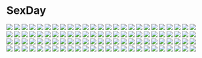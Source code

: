 # SexDay
![](https://konachan.com/image/34f5ffcfc9fe8ba11df927dafc89bc5f/Konachan.com%20-%2043402%20anthropomorphism%20observerz%20pixiv-tan%20tagme.jpg)
![](https://konachan.com/image/6a9a243997567b623794fb9e5ddf650b/Konachan.com%20-%2048888%20hirasawa_ui%20k-on%21.jpg)
![](https://konachan.com/jpeg/b2057762f6cf2ba4532358bb1729f067/Konachan.com%20-%2074957%20animal_ears%20catgirl%20kikuchi_ieyasu%20kiriya_nozomi%20mayoi_neko_overrun%21%20scan%20serizawa_fumino%20tsuzuki_otome%20tsuzuki_takumi%20umenomori_chise.jpg)
![](https://konachan.com/image/e13f93d571b71adfd08169c88cce2e93/Konachan.com%20-%20105910%20astarotte_ygvar%20judit_snorrevik%20loli%20lotte_no_omocha%21%20pointed_ears%20tagme%20touhara_asuha.jpg)
![](https://konachan.com/image/38df974234ca3367f3557e5399370ff5/Konachan.com%20-%2017234%20ayanami_rei%20kawarajima_koh%20neon_genesis_evangelion%20soryu_asuka_langley.jpg)
![](https://konachan.com/jpeg/acb65c11ce1a503ec627dce05d1ab92e/Konachan.com%20-%20307791%20anthropomorphism%20ass%20bed%20blonde_hair%20blue_eyes%20blush%20etsunami_kumita%20kantai_collection%20long_hair%20panties%20thighhighs%20topless%20underwear.jpg)
![](https://konachan.com/jpeg/596b7fc9abf87aa45890580b09c57f74/Konachan.com%20-%20153019%20angemon%20boots%20digimon%20garudamon%20gloves%20goggles%20gun%20hajime%20hat%20horns%20lillymon%20mask%20raremon%20red_eyes%20scarf%20shorts%20tailmon%20weapon%20wings%20wizarmon%20zudomon.jpg)
![](https://konachan.com/jpeg/be15ac74d45ccfc0e40686bced74a9b0/Konachan.com%20-%20194618%20bed%20kantoku%20kurumi_%28kantoku%29%20original%20panties%20pink_hair%20scan%20thighhighs%20twintails%20underwear.jpg)
![](https://konachan.com/image/9cab3040d02b5580a9b478759dd29bc6/Konachan.com%20-%2085298%20blonde_hair%20blue_eyes%20kneehighs%20kousaka_kirino%20long_hair%20nanaroba_hana%20panties%20school_uniform%20striped_panties%20underwear.jpg)
![](https://konachan.com/jpeg/3617f9ecbdc965ead304e7d1f363f4f1/Konachan.com%20-%20202767%20blonde_hair%20dress%20original%20saban%20thighhighs.jpg)
![](https://konachan.com/jpeg/358c542230002459cf72753f6caf4a46/Konachan.com%20-%20250937%20black_hair%20blue_eyes%20choker%20flowers%20long_hair%20original%20polychromatic%20rain%20school_uniform%20signed%20vermeillerose%20water%20wet.jpg)
![](https://konachan.com/jpeg/aeee1d8218a3f073db001ca49e141bf8/Konachan.com%20-%20155180%20breasts%20maoyuu_maou_yuusha%20nipples%20pussy%20rbx_lamen%20red_eyes%20red_hair%20uncensored.jpg)
![](https://konachan.com/jpeg/e75e145e173bac20d912b5f4cddea584/Konachan.com%20-%20153935%20brown_eyes%20brown_hair%20cropped%20original%20ribbons%20scan%20thighhighs%20usotsukiya.jpg)
![](https://konachan.com/image/7bcb061242d2b9238576e4411380e950/Konachan.com%20-%2093009%20animal_ears%20breasts%20bunny_ears%20bunnygirl%20cleavage%20erect_nipples%20norizou_type-r%20original%20pantyhose%20red_eyes%20tagme.jpg)
![](https://konachan.com/image/49df0835c6f76d3c4e962e41a785993a/Konachan.com%20-%20103129%20erect_nipples%20hyakka_ryouran_samurai_girls%20long_hair%20miwa_yoshikazu%20purple_eyes%20purple_hair%20thighhighs%20tokugawa_sen%20weapon%20zoom_layer.jpg)
![](https://konachan.com/image/8b9071fd6bbf82dbddd3cf93977337b8/Konachan.com%20-%2052113%20tagme.jpg)
![](https://konachan.com/jpeg/9d8abcfae37129f46f2df296ca25e5b1/Konachan.com%20-%20253661%20aqua_eyes%20gray_hair%20long_hair%20original%20school_uniform%20stars%20tagme_%28artist%29%20watermark.jpg)
![](https://konachan.com/jpeg/fbc7c51bb7d742039494bc7376fee150/Konachan.com%20-%20188374%20black_hair%20blade_%26_soul%20long_hair%20midnight%20orange_eyes%20skintight%20sword%20twintails%20weapon.jpg)
![](https://konachan.com/jpeg/4f39b2b4cf230d7e6ddbcb59e3165e1b/Konachan.com%20-%20168427%20bed%20blonde_hair%20blush%20bra%20censored%20cinematograph%20game_cg%20green_eyes%20kneehighs%20long_hair%20navel%20oosaki_shinya%20panties%20underwear%20yasouji_ai.jpg)
![](https://konachan.com/jpeg/b4ffe3049b531562f1e4bc86bfa11608/Konachan.com%20-%2046114%20lolita_fashion%20nagato_yuki%20suzumiya_haruhi_no_yuutsu.jpg)
![](https://konachan.com/image/4bfa7bb2684f1c4d912b6d23cf2bea2e/Konachan.com%20-%2033225%20anonono%20pink_hair%20red_eyes%20ribbons%20school_uniform%20short_hair%20tooyama_kokoro%20twintails.jpg)
![](https://konachan.com/image/e92cc35ed456a5ccb00b098134ef3e45/Konachan.com%20-%2056905%20hatsune_miku%20vocaloid.jpg)
![](https://konachan.com/jpeg/fc9305305b1f46ae381e2a290daaf956/Konachan.com%20-%20249738%20anus%20blush%20breasts%20dandelion%20game_cg%20long_hair%20matsuno_canel%20nopan%20orange_eyes%20pussy%20skirt_lift%20spread_pussy%20tears%20uncensored%20yasaka_suzu.jpg)
![](https://konachan.com/jpeg/032abe47b4ca8f23f64fad070834ebf1/Konachan.com%20-%20229248%202girls%20black_hair%20blue_eyes%20blush%20breasts%20long_hair%20nipples%20no_bra%20nopan%20pussy%20shirt_lift%20short_hair%20sword%20thighhighs%20uncensored%20weapon%20white.jpg)
![](https://konachan.com/image/12f2c0f2ef85fa51817867804cc6bb97/Konachan.com%20-%2058772%20ghost_in_the_shell%20ghost_in_the_shell%3A_stand_alone_complex%20kusanagi_motoko%20night.jpg)
![](https://konachan.com/image/879b5306f2e88892d4e592fcb5ad523e/Konachan.com%20-%2037731%20dualscreen%20koihime_musou%20sword%20tagme%20weapon.jpg)
![](https://konachan.com/image/42b3bad3ad606c8bcb7dc094d295e98f/Konachan.com%20-%20162652%202girls%20barefoot%20chinese_clothes%20chinese_dress%20loli%20original%20toraya.jpg)
![](https://konachan.com/image/8e0199edd7d749c2eb0287c9a0d9ee7c/Konachan.com%20-%20261804%20ass%20blush%20cameltoe%20candy%20darling_in_the_franxx%20fang%20gatari%20green_eyes%20horns%20lollipop%20long_hair%20panties%20pantyhose%20pink_hair%20underwear%20zero_two.jpg)
![](https://konachan.com/jpeg/530ead11bc708130d210cac9cabcddf6/Konachan.com%20-%20148120%20bed%20blush%20breast_grab%20breasts%20censored%20cum%20long_hair%20male%20nipples%20no_bra%20original%20panties%20penis%20pussy%20sex%20spread_legs%20thighhighs%20underwear%20yuzu_modoki.jpg)
![](https://konachan.com/image/d2e2a07d03cbc3740dfd696e0a3684b5/Konachan.com%20-%20215931%20blonde_hair%20blue_eyes%20blue_hair%20boat%20eyepatch%20long_hair%20mitu_yang%20original%20pink_hair%20pirate%20skirt%20sky%20stars%20stockings%20sword%20thighhighs%20weapon.jpg)
![](https://konachan.com/jpeg/6f9baa98d32be118f55379fd380a1ac6/Konachan.com%20-%20281962%202girls%20apron%20ass%20bandaid%20blue_eyes%20demon%20dress%20fang%20gray_hair%20hat%20heart%20long_hair%20melonbooks%20nurse%20original%20pantyhose%20tail%20twintails%20wings.jpg)
![](https://konachan.com/jpeg/6f03b97345a485837b369a9d5c315afb/Konachan.com%20-%20211495%20aqua_eyes%20blonde_hair%20escu%3Ade%20fall_in_love_x_4_tune%20game_cg%20karen_uruputasu%20long_hair%20mikeou%20school_uniform.jpg)
![](https://konachan.com/image/974b35bc0ef061667eee84529b2bb701/Konachan.com%20-%20129028%20daizo%20fin_e_ld_si_laffinty%20kyouno_madoka%20muginami%20rinne_no_lagrange.jpg)
![](https://konachan.com/image/3a3fd0d99a5b1f3fe9d8552cd9ad9082/Konachan.com%20-%20203636%20ass%20barefoot%20breasts%20escu%3Ade%20garter%20gray_hair%20hanabishi_honoka%20long_hair%20nipples%20nopan%20panical_confusion%20see_through%20shiramochi_sakura%20tail.jpg)
![](https://konachan.com/jpeg/a9a98191afea5839552f3256e44bc10e/Konachan.com%20-%20264141%20animal%20barefoot%20bikini%20bird%20blush%20breasts%20cameltoe%20cleavage%20green_eyes%20kazenokaze%20long_hair%20navel%20ribbons%20rossweisse%20swimsuit%20tentacles%20water%20wet.jpg)
![](https://konachan.com/image/7641f78c66c065e0db189e08d902d5d7/Konachan.com%20-%20235873%202girls%20apple228%20blush%20original%20pantyhose%20tagme%20yuri.jpg)
![](https://konachan.com/image/798d931989033637e169fc4591b8dc89/Konachan.com%20-%20272339%20angel_beats%21%20third-party_edit%20yui_%28angel_beats%21%29%20zen.jpg)
![](https://konachan.com/image/a50ba889112baee125fc2b65229e5ca9/Konachan.com%20-%209000%20tagme%20yamashita_shunya.jpg)
![](https://konachan.com/image/4bb3802dfc2a8527f1c916425fb64c61/Konachan.com%20-%20286477%20animal_ears%20blush%20bow%20brown_hair%20dress%20glasses%20loli%20long_hair%20panties%20purple_eyes%20short_hair%20tagme_%28character%29%20tail%20underwear%20white_hair%20youta.jpg)
![](https://konachan.com/image/49f4fa780216a042df8dfcf0ab24a256/Konachan.com%20-%20110743%20anthropomorphism%20axis_powers_hetalia%20belarus_%28hetalia%29%20long_hair%20weapon.jpg)
![](https://konachan.com/image/adf5a55629f3eb47cd9343891a7727c2/Konachan.com%20-%20136606%20blonde_hair%20gloves%20original%20pink_eyes%20pink_hair%20pixiv_fantasia%20short_hair%20spear%20thighhighs%20todee%20weapon.jpg)
![](https://konachan.com/jpeg/661502f9ddcbb930d709b791610752dd/Konachan.com%20-%20279185%20aibeya%20anus%20breasts%20brown_hair%20censored%20fingering%20game_cg%20hayami_aki%20kneehighs%20navel%20nipples%20nude%20oryou%20pussy%20pussy_juice%20red_eyes%20short_hair.jpg)
![](https://konachan.com/image/e3b9ef7f01c05c87f3d536546d5cfeaa/Konachan.com%20-%20168600%20black_hair%20blonde_hair%20book%20bow%20brown_eyes%20brown_hair%20fang%20jong_tu%20long_hair%20mask%20ruby_rose%20rwby%20short_hair%20weiss_schnee%20white_hair%20yellow_eyes.jpg)
![](https://konachan.com/image/63f37d1d85106c0fe74f90d961319a46/Konachan.com%20-%2090300%20bow%20brown_hair%20chain%20clouds%20fang%20horns%20ibuki_suika%20long_hair%20sky%20takeponi%20touhou%20yellow_eyes.jpg)
![](https://konachan.com/image/7552db621a19c5ab2c9ce377f0d282a2/Konachan.com%20-%20102798%20anjou_naruko%20hisakawa_tetsudou%20honma_meiko%20matsuyuki_atsumu%20sky_%28freedom%29%20tsurumi_chiriko%20yadomi_jinta.jpg)
![](https://konachan.com/image/612cc27712c0dcedf590ccd8c78cf930/Konachan.com%20-%20104392%20boots%20breasts%20gloves%20green_hair%20nipples%20original%20purple_eyes%20snowball22%20tagme%20wings.jpg)
![](https://konachan.com/image/0a492fea5d8e67acff9592408e65ae1c/Konachan.com%20-%20196284%202girls%20blonde_hair%20braids%20jinyuan712%20kirisame_marisa%20long_hair%20purple_eyes%20purple_hair%20school_uniform%20skirt%20thighhighs%20touhou%20yellow_eyes.jpg)
![](https://konachan.com/image/0cca0feec677475d7dbd85443563171e/Konachan.com%20-%20301242%20ass%20blindfold%20breasts%20gray_hair%20limgae%20nier%20nier%3A_automata%20nipples%20nude%20pussy%20realistic%20short_hair%20thighhighs%20uncensored%20yorha_unit_no._2_type_b.jpg)
![](https://konachan.com/jpeg/c133edbcd22a614858c01b62d3fdae32/Konachan.com%20-%20163819%20black_hair%20bow%20breasts%20dress%20gmot%20houjuu_nue%20long_hair%20purple%20red_eyes%20sideboob%20thighhighs%20touhou%20weapon.jpg)
![](https://konachan.com/jpeg/6781004a6e5fb6866e38aff488c60053/Konachan.com%20-%20274285%20aqua_eyes%20bed%20blonde_hair%20breasts%20cameltoe%20fruhling_kaja%20game_cg%20long_hair%20nipples%20no_bra%20norita%20panties%20spread_legs%20topless%20underwear.jpg)
![](https://konachan.com/image/7b3930a60a7ea44b942a594ba874777d/Konachan.com%20-%20271402%20aliasing%20bodysuit%20daimaou_ruaeru%20dark_skin%20fate_%28series%29%20flowers%20gloves%20headband%20knife%20no_bra%20purple_eyes%20purple_hair%20short_hair%20underboob%20weapon.jpg)
![](https://konachan.com/image/20092c1545fab8f0c2f647733b8a84c4/Konachan.com%20-%2053929%20breasts%20cleavage%20koihime_musou%20school_swimsuit%20swimsuit.jpg)
![](https://konachan.com/image/669730701d25ee049994dd2a9ec00b24/Konachan.com%20-%2083698%20amri%20animal%20book%20braids%20brown_hair%20cat%20doll%20kamakurako%20knife%20kyukyu-kun%20madotsuki%20monoe%20monoko%20poniko%20red_eyes%20skirt%20tokuto%20toriningen%20uboa%20yume_nikki.jpg)
![](https://konachan.com/image/ee809e9c380dc40825e4db825396a895/Konachan.com%20-%2027028%20asakura_otome%20da_capo%20da_capo_ii%20shirakawa_nanaka.jpg)
![](https://konachan.com/jpeg/c88345a3e41531907ba37158acce58b7/Konachan.com%20-%2034826%20kobushi_abiru%20sayonara_zetsubou_sensei.jpg)
![](https://konachan.com/jpeg/c3b2817d169d702a5ebaa64702b81ad4/Konachan.com%20-%20142987%20bow%20breasts%20cleavage%20dqn_%28dqnww%29%20fujiwara_no_mokou%20gray_hair%20long_hair%20red_eyes%20touhou.jpg)
![](https://konachan.com/jpeg/bbda89dd51de0f536a4b496be4498171/Konachan.com%20-%20237467%20aliasing%20black_hair%20blush%20bra%20flat_chest%20gray_eyes%20matsunaga_kouyou%20navel%20original%20skirt%20underwear%20white.jpg)
![](https://konachan.com/image/495592770487e8f9f1f1636aa8ee28b7/Konachan.com%20-%20254636%20aqua_eyes%20black_hair%20bubbles%20glasses%20hakusai%20kneehighs%20long_hair%20original%20petals%20reflection%20school_uniform%20skirt%20twintails%20umbrella%20water.jpg)
![](https://konachan.com/jpeg/bf5c017e161d047f711a82f9a111ddbc/Konachan.com%20-%20237552%20blush%20bow%20brown_hair%20kunikida_hanamaru%20long_hair%20love_live%21_sunshine%21%21%20pantyhose%20school_uniform%20skirt%20tagme_%28artist%29%20white%20yellow_eyes.jpg)
![](https://konachan.com/image/1f27088d686bce17bbeb3e6f903842c1/Konachan.com%20-%20181994%20animal%20animal_ears%20aqua_hair%20black_eyes%20cat%20green_eyes%20green_hair%20hatsune_miku%20karasu_%28chalk%29%20musou_yuchi%20tail%20twintails%20vocaloid.jpg)
![](https://konachan.com/jpeg/ad4e59f82508dbc10ae66a40b7c006ab/Konachan.com%20-%20224688%20black_hair%20breasts%20censored%20game_cg%20ichinose_iori%20long_hair%20navel%20nipples%20no_bra%20nopan%20open_shirt%20pulltop%20pussy%20red_eyes%20ribbons%20thighhighs.jpg)
![](https://konachan.com/image/e19da46dde102fb5ddc361e8ed078e7c/Konachan.com%20-%20115418%20all_male%20hekicha%20kagamine_len%20male%20vocaloid.jpg)
![](https://konachan.com/image/d97757ad9262c085118d3b2924b68b92/Konachan.com%20-%20255557%20afukuro%20ass%20azur_lane%20black_hair%20bow%20breasts%20gloves%20katana%20long_hair%20military%20navel%20nipples%20no_bra%20nopan%20pantyhose%20ponytail%20sword%20uniform%20weapon.jpg)
![](https://konachan.com/jpeg/02ed9b5ad53e3e7bb295e20ee98e4063/Konachan.com%20-%20280699%20ameto_yuki%20blush%20breast_hold%20breasts%20game_cg%20long_hair%20navel_%28company%29%20nipples%20no_bra%20ootsu_rose%20purple_eyes%20purple_hair%20spiral%21%21.jpg)
![](https://konachan.com/image/795c0ecb2ee4c164ad89fd8be06f1040/Konachan.com%20-%2063531%20aoi_isuzu%20blue_hair%20brown_eyes%20favorite%20food%20game_cg%20hisakaki_kosame%20minahoshi_asuho%20red_hair%20school_uniform%20shida_kazuhiro%20short_hair.jpg)
![](https://konachan.com/image/1c03c4c1225fb4e81744ee964a6017c9/Konachan.com%20-%2085327%20feng%20flowers%20hoshizora_e_kakaru_hashi%20mikeou%20nakatsugawa_ui%20panties%20petals%20school_uniform%20sunflower%20thighhighs%20tie%20underwear%20water%20wet.jpg)
![](https://konachan.com/image/c37b81af8d3f531de6f497ec8f1950ef/Konachan.com%20-%2074958%20dress%20ganesagi%20goth-loli%20lolita_fashion%20long_hair%20original%20red_eyes%20wings.jpg)
![](https://konachan.com/jpeg/2d68ea6edb8c3749f1d564f9d863e575/Konachan.com%20-%20198201%20barefoot%20bishoujo_mangekyou%20blush%20breasts%20censored%20cum%20dorothy_%28biman_3%29%20game_cg%20happoubi_jin%20nipples%20omega_star%20penis%20pussy%20sex.jpg)
![](https://konachan.com/jpeg/526881e531c4e18ce226e839329fb213/Konachan.com%20-%20262784%20anthropomorphism%20bed%20blue_eyes%20blush%20breasts%20cleavage%20gin%27ichi_%28akacia%29%20gloves%20gray_hair%20hat%20kantai_collection%20long_hair%20skirt%20twintails%20uniform.jpg)
![](https://konachan.com/jpeg/8f39089c898eb0da1f3c56f0187b26ca/Konachan.com%20-%20143871%20ass%20blush%20brown_hair%20garter_belt%20horns%20ibuki_suika%20japanese_clothes%20long_hair%20masiroke%20ponytail%20purple_eyes%20thighhighs%20touhou%20white%20yukata.jpg)
![](https://konachan.com/jpeg/ee973ac3f4d11fcdc370fc4c497258e7/Konachan.com%20-%20147472%20animal_ears%20goth-loli%20halloween%20loli%20lolita_fashion%20moon%20night%20tail%20thighhighs%20tinkerbell%20tinkle%20twintails%20umbrella%20underwear%20vector.jpg)
![](https://konachan.com/image/7da206f2506214bf5c1c8f04cf5938cb/Konachan.com%20-%20291955%20aria_%28maplestory%29%20brown_hair%20clouds%20long_hair%20maplestory%20purple_eyes%20sky%20snow%20yuki_kaze.jpg)
![](https://konachan.com/jpeg/410b30a64f78d44582f31fcb6435f29a/Konachan.com%20-%20285127%20ass%20barefoot%20dress%20gray%20green_eyes%20green_hair%20nopan%20onepunch_man%20poch4n%20short_hair%20signed%20tatsumaki_%28onepunch_man%29.jpg)
![](https://konachan.com/jpeg/c072ea089913231d82849ae0b76da08d/Konachan.com%20-%20218518%20animal%20animal_ears%20cangkong%20dog%20gloves%20gray_eyes%20kneehighs%20munechika%20third-party_edit%20utawarerumono%20utawarerumono_itsuwari_no_kamen%20white_hair.jpg)
![](https://konachan.com/image/17dc80f8a2ef6782f87c2ecb2771939c/Konachan.com%20-%20173464%20anthropomorphism%20black_eyes%20blonde_hair%20blush%20clouds%20elbow_gloves%20gloves%20headband%20long_hair%20rensouhou-chan%20ribbons%20sky%20thighhighs%20water%20yilan.jpg)
![](https://konachan.com/image/434854caeb2215dd056f6939be6f4748/Konachan.com%20-%20179222%20alcd%20animal%20bird%20building%20dog%20long_hair%20orange_eyes%20original%20pixiv_fantasia%20ponytail%20red_hair%20sky%20sword%20water%20weapon.jpg)
![](https://konachan.com/image/6c8a2fd473b1b9393c48c4527b3d3fbd/Konachan.com%20-%20168047%202girls%20blonde_hair%20chain%20dress%20flandre_scarlet%20gray_hair%20hat%20kurono_yuzuko%20nironiro%20red_eyes%20ribbons%20short_hair%20spear%20touhou%20vampire%20weapon%20wings.jpg)
![](https://konachan.com/jpeg/21b5151dc4f0e83eb98914da923f16b5/Konachan.com%20-%20229734%20aikatsu%21%20aqua_eyes%20blue_hair%20blush%20bow%20breasts%20cleavage%20collar%20dress%20gloves%20hat%20long_hair%20ponytail%20ribbons%20skirt%20tiara%20twintails%20waifu2x%20wink.jpg)
![](https://konachan.com/image/f0ebe3f33f34bd1031d4d7abc4b47f29/Konachan.com%20-%20111793%20mecha%20mobile_suit_gundam%20mobile_suit_gundam_00%20robot%20sky%20starlight_%28stack%29%20weapon.jpg)
![](https://konachan.com/image/03673b11243ebbc43ad476d825df2666/Konachan.com%20-%2092522%20final_fantasy%20final_fantasy_vii%20final_fantasy_vii_advent_children%20romeo_jonathan.jpg)
![](https://konachan.com/image/f18dea30405f3a71d16184c2051d5963/Konachan.com%20-%20299383%20animal_ears%20blush%20bra%20chinese_dress%20elbow_gloves%20fate_%28series%29%20food%20fruit%20gloves%20gtunver%20logo%20no_bra%20panties%20signed%20tattoo%20underwear%20watermark.jpg)
![](https://konachan.com/image/744316a98763c8fd2266f900728aac9b/Konachan.com%20-%20229429%20akatsukirinne%20aliasing%20aqua_eyes%20aqua_hair%20dress%20fuyu_no_yoru_miku%20gloves%20hatsune_miku%20long_hair%20snow%20socks%20stars%20twintails%20vocaloid.jpg)
![](https://konachan.com/image/5dc25abdf141a0fb090a60bc99344099/Konachan.com%20-%2011616%20sola%20tagme.jpg)
![](https://konachan.com/image/a2b1ab5bde3b35f5c04575bc1bd77ec0/Konachan.com%20-%20245513%202girls%20bow%20camera%20cropped%20headband%20long_hair%20mamoru%20original%20short_hair%20wink.jpg)
![](https://konachan.com/jpeg/b3cbffe81c7ae5009e014e34daab7275/Konachan.com%20-%20181700%202girls%20blonde_hair%20blue_eyes%20boots%20dress%20fairy%20gloves%20green_eyes%20headband%20leaves%20long_hair%20original%20red_hair%20thighhighs%20tree%20twintails%20wings.jpg)
![](https://konachan.com/jpeg/826eb6f89b769dcc6761cc2758a4fb05/Konachan.com%20-%2034697%20izumi_konata%20lucky_star.jpg)
![](https://konachan.com/jpeg/25dcea8fbb2aa35615f3bafd95898682/Konachan.com%20-%20261168%20animal_ears%20aqua_eyes%20barefoot%20blonde_hair%20book%20dohj001%20eyepatch%20flowers%20headdress%20lolita_fashion%20long_hair%20original%20rose%20stairs.jpg)
![](https://konachan.com/jpeg/157d6d8b7c6dd6dcc012a017d72a86be/Konachan.com%20-%20229946%20black_eyes%20black_hair%20blush%20brown_hair%20kiss%20long_hair%20male%20sadako%20short_hair%20the_ring%20tsurukame_%28doku%29%20waifu2x.jpg)
![](https://konachan.com/image/97b40a7804f67f05aaa7148d245c3d93/Konachan.com%20-%20162557%20aragaki_ayase%20censored%20kousaka_kyousuke%20male%20ore_no_imouto_ga_konna_ni_kawaii_wake_ga_nai%20penis%20pussy%20school_uniform%20sex.jpg)
![](https://konachan.com/image/5353d960c8e7444a2f629bc24d960acb/Konachan.com%20-%20247889%20anus%20ass%20bed%20blush%20breasts%20brown_eyes%20brown_hair%20censored%20fingering%20headband%20long_hair%20miko%20nipples%20nironiro%20no_bra%20nopan%20pussy%20pussy_juice%20thighhighs.jpg)
![](https://konachan.com/image/aeb491cc89b4d651c772e607801dbd0a/Konachan.com%20-%20133438%20bou_nin%20braids%20dress%20gray_hair%20long_hair%20tagme%20twintails.jpg)
![](https://konachan.com/image/a607ef63f9851d2df09562b0b15d1020/Konachan.com%20-%2015683%20gundam_seed%20gundam_seed_destiny%20mecha%20mobile_suit_gundam%20robot.jpg)
![](https://konachan.com/image/a7248755e84bc5fbc11b4b6bbe04d79a/Konachan.com%20-%207713%202girls%20akai_ito%20blue_hair%20brown_eyes%20brown_hair%20butterfly%20flowers%20hatou_kei%20hatou_yumei%20hug%20kimono%20long_hair%20purple_eyes%20short_hair%20shoujo_ai.jpg)
![](https://konachan.com/image/beae272b6bbfb6c3134cdf1d566c7c45/Konachan.com%20-%20188548%20hat%20jpeg_artifacts%20kiyomasa_ren%20navel%20purple_hair%20red_eyes%20remilia_scarlet%20short_hair%20signed%20skirt%20skirt_lift%20touhou%20vampire%20wings.jpg)
![](https://konachan.com/image/369e99152a3bf2252b88380217766164/Konachan.com%20-%2085996%20game_cg%20hasekura_airi%20jpeg_artifacts%20kick%20misaki_kurehito%20panties%20school_uniform%20skirt%20spread_legs%20trumple%20underwear%20upskirt.jpg)
![](https://konachan.com/jpeg/9a9e0ccc813ed7cf7289ea90d796c93c/Konachan.com%20-%20121449%20fairy%20fairy_%28yume_miru%29%20game_cg%20green_eyes%20hinamatsuri_touko%20school_uniform%20wings%20yume_miru_tsuki_no_lunalutia.jpg)
![](https://konachan.com/jpeg/0b809474b2bb21c92387dc5afc0fc617/Konachan.com%20-%206922%20hiiragi_kagami%20lucky_star%20popsicle%20swimsuit.jpg)
![](https://konachan.com/jpeg/00011e45ee27808a254c1dfc79936d24/Konachan.com%20-%20303825%20azur_lane%20bike_shorts%20bikini_top%20blue_eyes%20breasts%20cameltoe%20erect_nipples%20microphone%20sereneandsilent%20short_hair%20shorts%20thighhighs%20white_hair.jpg)
![](https://konachan.com/image/a1cf186bffc7605375bc095c371c5afb/Konachan.com%20-%2067465%20red_eyes%20reiuji_utsuho%20touhou.jpg)
![](https://konachan.com/jpeg/0c4884076a7afe38b6e216227d713609/Konachan.com%20-%20112182%20black_hair%20blue_eyes%20blush%20bow%20braids%20favorite%20game_cg%20gun%20headband%20kisaragi_mio%20long_hair%20panties%20skirt%20skirt_lift%20teddy_bear%20underwear%20weapon.jpg)
